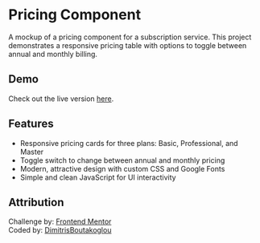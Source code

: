 # Pricing Component

A mockup of a pricing component for a subscription service. This project demonstrates a responsive pricing table with options to toggle between annual and monthly billing.

## Demo

Check out the live version [here](https://dimitrisboutakoglou.github.io/pricing-component/).

## Features

- Responsive pricing cards for three plans: Basic, Professional, and Master
- Toggle switch to change between annual and monthly pricing
- Modern, attractive design with custom CSS and Google Fonts
- Simple and clean JavaScript for UI interactivity


## Attribution

Challenge by: [Frontend Mentor](https://www.frontendmentor.io/)  
Coded by: [DimitrisBoutakoglou](https://github.com/DimitrisBoutakoglou)
